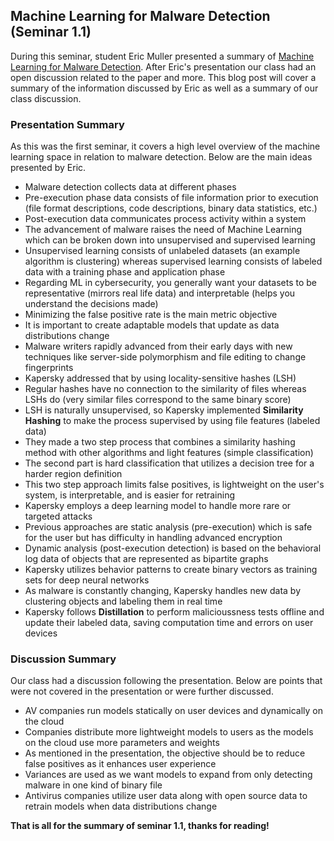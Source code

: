 ## Machine Learning for Malware Detection (Seminar 1.1)

During this seminar, student Eric Muller presented a summary of [Machine Learning for Malware Detection](https://media.kaspersky.com/en/enterprise-security/Kaspersky-Lab-Whitepaper-Machine-Learning.pdf). After Eric's presentation our class had an open discussion related to the paper and more. This blog post will cover a summary of the information discussed by Eric as well as a summary of our class discussion.

### Presentation Summary

As this was the first seminar, it covers a high level overview of the machine learning space in relation to malware detection. Below are the main ideas presented by Eric.

- Malware detection collects data at different phases
- Pre-execution phase data consists of file information prior to execution (file format descriptions, code descriptions, binary data statistics, etc.)
- Post-execution data communicates process activity within a system
- The advancement of malware raises the need of Machine Learning which can be broken down into unsupervised and supervised learning
- Unsupervised learning consists of unlabeled datasets (an example algorithm is clustering) whereas supervised learning consists of labeled data with a training phase and application phase
- Regarding ML in cybersecurity, you generally want your datasets to be representative (mirrors real life data) and interpretable (helps you understand the decisions made)
- Minimizing the false positive rate is the main metric objective
- It is important to create adaptable models that update as data distributions change
- Malware writers rapidly advanced from their early days with new techniques like server-side polymorphism and file editing to change fingerprints
- Kapersky addressed that by using locality-sensitive hashes (LSH)
- Regular hashes have no connection to the similarity of files whereas LSHs do (very similar files correspond to the same binary score)
- LSH is naturally unsupervised, so Kapersky implemented **Similarity Hashing** to make the process supervised by using file features (labeled data)
- They made a two step process that combines a similarity hashing method with other algorithms and light features (simple classification)
- The second part is hard classification that utilizes a decision tree for a harder region definition
- This two step approach limits false positives, is lightweight on the user's system, is interpretable, and is easier for retraining
- Kapersky employs a deep learning model to handle more rare or targeted attacks
- Previous approaches are static analysis (pre-execution) which is safe for the user but has difficulty in handling advanced encryption
- Dynamic analysis (post-execution detection) is based on the behavioral log data of objects that are represented as bipartite graphs
- Kapersky utilizes behavior patterns to create binary vectors as training sets for deep neural networks
- As malware is constantly changing, Kapersky handles new data by clustering objects and labeling them in real time
- Kapersky follows **Distillation** to perform malicioussness tests offline and update their labeled data, saving computation time and errors on user devices

### Discussion Summary

Our class had a discussion following the presentation. Below are points that were not covered in the presentation or were further discussed.

- AV companies run models statically on user devices and dynamically on the cloud
- Companies distribute more lightweight models to users as the models on the cloud use more parameters and weights
- As mentioned in the presentation, the objective should be to reduce false positives as it enhances user experience
- Variances are used as we want models to expand from only detecting malware in one kind of binary file
- Antivirus companies utilize user data along with open source data to retrain models when data distributions change


**That is all for the summary of seminar 1.1, thanks for reading!**
